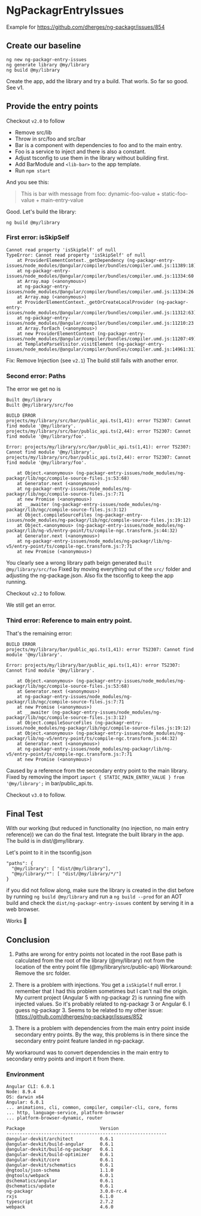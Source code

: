 # NgPackagrEntryIssues
Example for https://github.com/dherges/ng-packagr/issues/854

## Create our baseline
```
ng new ng-packagr-entry-issues
ng generate library @my/library
ng build @my/library
```
Create the app, add the library and try a build.
That worls. So far so good. See v1.

## Provide the entry points
Checkout `v2.0` to follow

+ Remove src/lib
+ Throw in src/foo and src/bar
+ Bar is a component with dependencies to foo and to the main entry.
+ Foo is a service to inject and there is also a constant.
+ Adjust tsconfig to use them in the library without building first.
+ Add BarModule and `<lib-bar>` to the app template.
+ Run `npm start`

And you see this:
> This is bar with message from foo: dynamic-foo-value + static-foo-value + main-entry-value


Good. Let's build the library:

```
ng build @my/library
```

### First error: isSkipSelf
```
Cannot read property 'isSkipSelf' of null
TypeError: Cannot read property 'isSkipSelf' of null
    at ProviderElementContext._getDependency (ng-packagr-entry-issues/node_modules/@angular/compiler/bundles/compiler.umd.js:11389:18)
    at ng-packagr-entry-issues/node_modules/@angular/compiler/bundles/compiler.umd.js:11334:60
    at Array.map (<anonymous>)
    at ng-packagr-entry-issues/node_modules/@angular/compiler/bundles/compiler.umd.js:11334:26
    at Array.map (<anonymous>)
    at ProviderElementContext._getOrCreateLocalProvider (ng-packagr-entry-issues/node_modules/@angular/compiler/bundles/compiler.umd.js:11312:63)
    at ng-packagr-entry-issues/node_modules/@angular/compiler/bundles/compiler.umd.js:11210:23
    at Array.forEach (<anonymous>)
    at new ProviderElementContext (ng-packagr-entry-issues/node_modules/@angular/compiler/bundles/compiler.umd.js:11207:49)
    at TemplateParseVisitor.visitElement (ng-packagr-entry-issues/node_modules/@angular/compiler/bundles/compiler.umd.js:14961:31)
```

Fix: Remove Injection (see `v2.1`)
The build still fails with another error.

### Second error: Paths
The error we get no is
```
Built @my/library
Built @my/library/src/foo

BUILD ERROR
projects/my/library/src/bar/public_api.ts(1,41): error TS2307: Cannot find module '@my/library'.
projects/my/library/src/bar/public_api.ts(2,44): error TS2307: Cannot find module '@my/library/foo'.

Error: projects/my/library/src/bar/public_api.ts(1,41): error TS2307: Cannot find module '@my/library'.
projects/my/library/src/bar/public_api.ts(2,44): error TS2307: Cannot find module '@my/library/foo'.

    at Object.<anonymous> (ng-packagr-entry-issues/node_modules/ng-packagr/lib/ngc/compile-source-files.js:53:68)
    at Generator.next (<anonymous>)
    at ng-packagr-entry-issues/node_modules/ng-packagr/lib/ngc/compile-source-files.js:7:71
    at new Promise (<anonymous>)
    at __awaiter (ng-packagr-entry-issues/node_modules/ng-packagr/lib/ngc/compile-source-files.js:3:12)
    at Object.compileSourceFiles (ng-packagr-entry-issues/node_modules/ng-packagr/lib/ngc/compile-source-files.js:19:12)
    at Object.<anonymous> (ng-packagr-entry-issues/node_modules/ng-packagr/lib/ng-v5/entry-point/ts/compile-ngc.transform.js:44:32)
    at Generator.next (<anonymous>)
    at ng-packagr-entry-issues/node_modules/ng-packagr/lib/ng-v5/entry-point/ts/compile-ngc.transform.js:7:71
    at new Promise (<anonymous>)
```
You clearly see a wrong library path beign generated `Built @my/library/src/foo`
Fixed by moving everything out of the `src/` folder and adjusting the ng-package.json. Also fix the tsconfig to keep the app running.

Checkout `v2.2` to follow.

We still get an error.

### Third error: Reference to main entry point.
That's the remaining error:

```
BUILD ERROR
projects/my/library/bar/public_api.ts(1,41): error TS2307: Cannot find module '@my/library'.

Error: projects/my/library/bar/public_api.ts(1,41): error TS2307: Cannot find module '@my/library'.

    at Object.<anonymous> (ng-packagr-entry-issues/node_modules/ng-packagr/lib/ngc/compile-source-files.js:53:68)
    at Generator.next (<anonymous>)
    at ng-packagr-entry-issues/node_modules/ng-packagr/lib/ngc/compile-source-files.js:7:71
    at new Promise (<anonymous>)
    at __awaiter (ng-packagr-entry-issues/node_modules/ng-packagr/lib/ngc/compile-source-files.js:3:12)
    at Object.compileSourceFiles (ng-packagr-entry-issues/node_modules/ng-packagr/lib/ngc/compile-source-files.js:19:12)
    at Object.<anonymous> (ng-packagr-entry-issues/node_modules/ng-packagr/lib/ng-v5/entry-point/ts/compile-ngc.transform.js:44:32)
    at Generator.next (<anonymous>)
    at ng-packagr-entry-issues/node_modules/ng-packagr/lib/ng-v5/entry-point/ts/compile-ngc.transform.js:7:71
    at new Promise (<anonymous>)
```

Caused by a reference from the secondary entry point to the main library.
Fixed by removing the import `import { STATIC_MAIN_ENTRY_VALUE } from '@my/library';` in bar/public_api.ts.

Checkout `v3.0` to follow.

## Final Test
With our working (but reduced in functionality (no injection, no main entry reference)) we can do the final test.
Integrate the built library in the app. The build is in dist/@my/library.

Let's point to it in the tsconfig.json

```
"paths": {
  "@my/library": [ "dist/@my/library"],
  "@my/library/*": [ "dist/@my/library/*/"]
}
```
if you did not follow along, make sure the library is created in the dist before by running `ng build @my/library` and run a `ng build --prod` for an AOT build
and check the `dist/ng-packagr-entry-issues` content by serving it in a web browser.

Works 👏

## Conclusion
1. Paths are wrong for entry points not located in the root
Base path is calculated from the root of the library (@my/library) not from the location of the entry point file (@my/library/src/public-api)
Workaround: Remove the src folder.

2. There is a problem with injections. You get a `isSkipSelf` null error.
I remember that I had this problem sometimes but I can't nail the origin. My current project (Angular 5 with ng-packagr 2) is running fine with injected values.
So it's probably related to ng-packagr 3 or Angular 6. I guess ng-packagr 3. Seems to be related to my other issue: https://github.com/dherges/ng-packagr/issues/852

3. There is a problem with dependencies from the main entry point inside secondary entry points.
By the way, this problems is in there since the secondary entry point feature landed in ng-packagr.

My workaround was to convert dependencies in the main entry to secondary entry points and import it from there.

### Environment
```
Angular CLI: 6.0.1
Node: 8.9.4
OS: darwin x64
Angular: 6.0.1
... animations, cli, common, compiler, compiler-cli, core, forms
... http, language-service, platform-browser
... platform-browser-dynamic, router

Package                            Version
------------------------------------------------------------
@angular-devkit/architect          0.6.1
@angular-devkit/build-angular      0.6.1
@angular-devkit/build-ng-packagr   0.6.1
@angular-devkit/build-optimizer    0.6.1
@angular-devkit/core               0.6.1
@angular-devkit/schematics         0.6.1
@ngtools/json-schema               1.1.0
@ngtools/webpack                   6.0.1
@schematics/angular                0.6.1
@schematics/update                 0.6.1
ng-packagr                         3.0.0-rc.4
rxjs                               6.1.0
typescript                         2.7.2
webpack                            4.6.0
```